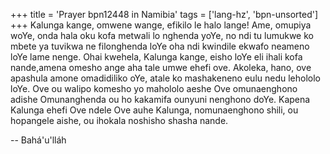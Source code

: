+++
title = 'Prayer bpn12448 in Namibia'
tags = ['lang-hz', 'bpn-unsorted']
+++
Kalunga kange, omwene wange, efikilo le halo lange! Ame, omupiya woYe, onda hala oku kofa metwali lo nghenda yoYe, no ndi tu lumukwe ko mbete ya tuvikwa ne filonghenda loYe oha ndi kwindile ekwafo neameno loYe lame nenge. 
	Ohai kwehela, Kalunga kange, eisho loYe eli ihali kofa nande,amena omesho ange aha tale umwe ehefi ove. Akoleka, hano, ove apashula amone omadidiliko oYe, atale ko mashakeneno eulu nedu lehololo loYe. Ove ou walipo komesho yo mahololo aeshe Ove omunaenghono adishe Omunanghenda ou ho kakamifa ounyuni nenghono doYe. 
	Kapena Kalunga ehefi Ove ndele Ove auhe Kalunga, nomunaenghono shili, ou hopangele aishe, ou ihokala noshisho shasha nande.

-- Bahá'u'lláh
